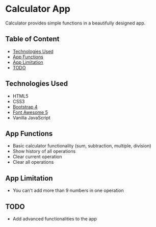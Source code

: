 # Calculator App
Calculator provides simple functions in a beautifully designed app.

## Table of Content
* [Technologies Used](#technologies-used)
* [App Functions](#app-functions)
* [App Limitation](#app-Limitation)
* [TODO](#todo)

## Technologies Used
* HTML5
* CSS3
* [Bootstrap 4](https://getbootstrap.com/)
* [Font Awesome 5](https://fontawesome.com/)
* Vanilla JavaScript

## App Functions
* Basic calculator functionality (sum, subtraction, multiple, division)
* Show history of all operations 
* Clear current operation
* Clear all operations 

## App Limitation
* You can't add more than 9 numbers in one operation

## TODO
* Add advanced functionalities to the app
